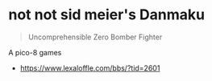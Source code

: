 # not not sid meier's Danmaku
> Uncomprehensible Zero Bomber Fighter

A pico-8 games

- https://www.lexaloffle.com/bbs/?tid=2601

